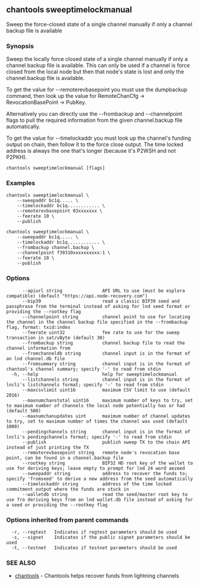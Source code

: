 ## chantools sweeptimelockmanual

Sweep the force-closed state of a single channel manually if only a channel backup file is available

### Synopsis

Sweep the locally force closed state of a single channel
manually if only a channel backup file is available. This can only be used if a
channel is force closed from the local node but then that node's state is lost
and only the channel.backup file is available.

To get the value for --remoterevbasepoint you must use the dumpbackup command,
then look up the value for RemoteChanCfg -> RevocationBasePoint -> PubKey.

Alternatively you can directly use the --frombackup and --channelpoint flags to
pull the required information from the given channel.backup file automatically.

To get the value for --timelockaddr you must look up the channel's funding
output on chain, then follow it to the force close output. The time locked
address is always the one that's longer (because it's P2WSH and not P2PKH).

```
chantools sweeptimelockmanual [flags]
```

### Examples

```
chantools sweeptimelockmanual \
	--sweepaddr bc1q..... \
	--timelockaddr bc1q............ \
	--remoterevbasepoint 03xxxxxxx \
	--feerate 10 \
	--publish

chantools sweeptimelockmanual \
	--sweepaddr bc1q..... \
	--timelockaddr bc1q............ \
	--frombackup channel.backup \
	--channelpoint f39310xxxxxxxxxx:1 \
	--feerate 10 \
	--publish
```

### Options

```
      --apiurl string               API URL to use (must be esplora compatible) (default "https://api.node-recovery.com")
      --bip39                       read a classic BIP39 seed and passphrase from the terminal instead of asking for lnd seed format or providing the --rootkey flag
      --channelpoint string         channel point to use for locating the channel in the channel backup file specified in the --frombackup flag, format: txid:index
      --feerate uint32              fee rate to use for the sweep transaction in sat/vByte (default 30)
      --frombackup string           channel backup file to read the channel information from
      --fromchanneldb string        channel input is in the format of an lnd channel.db file
      --fromsummary string          channel input is in the format of chantool's channel summary; specify '-' to read from stdin
  -h, --help                        help for sweeptimelockmanual
      --listchannels string         channel input is in the format of lncli's listchannels format; specify '-' to read from stdin
      --maxcsvlimit uint16          maximum CSV limit to use (default 2016)
      --maxnumchanstotal uint16     maximum number of keys to try, set to maximum number of channels the local node potentially has or had (default 500)
      --maxnumchanupdates uint      maximum number of channel updates to try, set to maximum number of times the channel was used (default 1000)
      --pendingchannels string      channel input is in the format of lncli's pendingchannels format; specify '-' to read from stdin
      --publish                     publish sweep TX to the chain API instead of just printing the TX
      --remoterevbasepoint string   remote node's revocation base point, can be found in a channel.backup file
      --rootkey string              BIP32 HD root key of the wallet to use for deriving keys; leave empty to prompt for lnd 24 word aezeed
      --sweepaddr string            address to recover the funds to; specify 'fromseed' to derive a new address from the seed automatically
      --timelockaddr string         address of the time locked commitment output where the funds are stuck in
      --walletdb string             read the seed/master root key to use fro deriving keys from an lnd wallet.db file instead of asking for a seed or providing the --rootkey flag
```

### Options inherited from parent commands

```
  -r, --regtest   Indicates if regtest parameters should be used
  -s, --signet    Indicates if the public signet parameters should be used
  -t, --testnet   Indicates if testnet parameters should be used
```

### SEE ALSO

* [chantools](chantools.md)	 - Chantools helps recover funds from lightning channels

